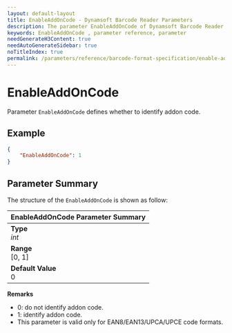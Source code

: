 ```yaml
---
layout: default-layout
title: EnableAddOnCode - Dynamsoft Barcode Reader Parameters
description: The parameter EnableAddOnCode of Dynamsoft Barcode Reader defines whether to identify addon code.
keywords: EnableAddOnCode , parameter reference, parameter
needGenerateH3Content: true
needAutoGenerateSidebar: true
noTitleIndex: true
permalink: /parameters/reference/barcode-format-specification/enable-addon-code.html
---
```


# EnableAddOnCode

Parameter `EnableAddOnCode` defines whether to identify addon code.

## Example

```json
{
    "EnableAddOnCode": 1
}
```

## Parameter Summary

The structure of the `EnableAddOnCode` is shown as follow:

| EnableAddOnCode  Parameter Summary |
| :--------------------------------- |
| **Type**<br>*int* |
| **Range**<br>[0, 1] |
| **Default Value**<br>0 |

**Remarks**

- 0: do not identify addon code.
- 1: identify addon code.
- This parameter is valid only for EAN8/EAN13/UPCA/UPCE code formats.
